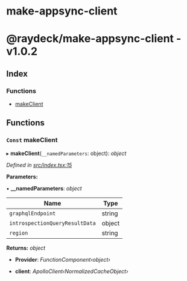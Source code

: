 
<a name="readmemd"></a>

# make-appsync-client


<a name="_librarymd"></a>


# @raydeck/make-appsync-client - v1.0.2

## Index

### Functions

* [makeClient](#const-makeclient)

## Functions

### `Const` makeClient

▸ **makeClient**(`__namedParameters`: object): *object*

*Defined in [src/index.tsx:15](https://github.com/rhdeck/make-appsync-client/blob/97cc77d/src/index.tsx#L15)*

**Parameters:**

▪ **__namedParameters**: *object*

Name | Type |
------ | ------ |
`graphqlEndpoint` | string |
`introspectionQueryResultData` | object |
`region` | string |

**Returns:** *object*

* **Provider**: *FunctionComponent‹object›*

* **client**: *ApolloClient‹NormalizedCacheObject›*
